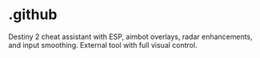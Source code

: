 # .github
Destiny 2 cheat assistant with ESP, aimbot overlays, radar enhancements, and input smoothing. External tool with full visual control.
